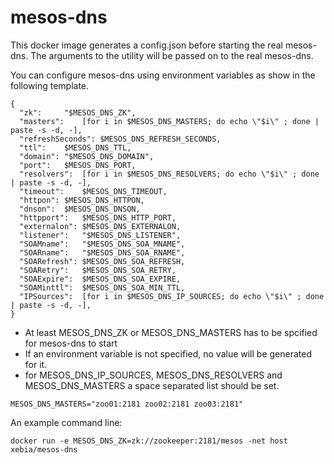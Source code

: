 # mesos-dns 

This docker image generates a config.json before starting the real mesos-dns. The arguments to the utility
will be passed on to the real mesos-dns. 

You can configure mesos-dns using environment variables as show in the following template. 

```
{
  "zk": 	"$MESOS_DNS_ZK",
  "masters":	[for i in $MESOS_DNS_MASTERS; do echo \"$i\" ; done | paste -s -d, -],
  "refreshSeconds": $MESOS_DNS_REFRESH_SECONDS,
  "ttl":	$MESOS_DNS_TTL,
  "domain":	"$MESOS_DNS_DOMAIN",
  "port":	$MESOS_DNS_PORT,
  "resolvers":	[for i in $MESOS_DNS_RESOLVERS; do echo \"$i\" ; done | paste -s -d, -],
  "timeout":	$MESOS_DNS_TIMEOUT, 
  "httpon":	$MESOS_DNS_HTTPON,
  "dnson":	$MESOS_DNS_DNSON,
  "httpport":	$MESOS_DNS_HTTP_PORT,
  "externalon":	$MESOS_DNS_EXTERNALON,
  "listener":	"$MESOS_DNS_LISTENER",
  "SOAMname":	"$MESOS_DNS_SOA_MNAME",
  "SOARname":	"$MESOS_DNS_SOA_RNAME",
  "SOARefresh":	$MESOS_DNS_SOA_REFRESH,
  "SOARetry":	$MESOS_DNS_SOA_RETRY,
  "SOAExpire":	$MESOS_DNS_SOA_EXPIRE,
  "SOAMinttl":	$MESOS_DNS_SOA_MIN_TTL,
  "IPSources":	[for i in $MESOS_DNS_IP_SOURCES; do echo \"$i\" ; done | paste -s -d, -],
}
```

- At least MESOS_DNS_ZK or MESOS_DNS_MASTERS has to be spcified for mesos-dns to start
- If an environment variable is not specified, no value will be generated for it. 
- for MESOS_DNS_IP_SOURCES, MESOS_DNS_RESOLVERS and MESOS_DNS_MASTERS a space separated list should be set.

```
MESOS_DNS_MASTERS="zoo01:2181 zoo02:2181 zoo03:2181"
```

An example command line:

```
docker run -e MESOS_DNS_ZK=zk://zookeeper:2181/mesos -net host xebia/mesos-dns 
```

